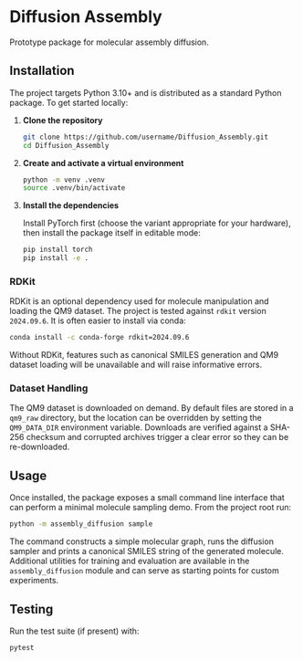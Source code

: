 # Diffusion Assembly

Prototype package for molecular assembly diffusion.

## Installation

The project targets Python 3.10+ and is distributed as a standard Python package.
To get started locally:

1. **Clone the repository**

   ```bash
   git clone https://github.com/username/Diffusion_Assembly.git
   cd Diffusion_Assembly
   ```

2. **Create and activate a virtual environment**

   ```bash
   python -m venv .venv
   source .venv/bin/activate
   ```

3. **Install the dependencies**

   Install PyTorch first (choose the variant appropriate for your hardware),
   then install the package itself in editable mode:

   ```bash
   pip install torch
   pip install -e .
   ```

### RDKit

RDKit is an optional dependency used for molecule manipulation and loading the QM9 dataset.  The project is tested against
`rdkit` version `2024.09.6`. It is often easier to install via conda:

```bash
conda install -c conda-forge rdkit=2024.09.6
```

Without RDKit, features such as canonical SMILES generation and QM9 dataset loading will be unavailable and will raise informative errors.

### Dataset Handling

The QM9 dataset is downloaded on demand. By default files are stored in a
`qm9_raw` directory, but the location can be overridden by setting the
`QM9_DATA_DIR` environment variable. Downloads are verified against a
SHA-256 checksum and corrupted archives trigger a clear error so they can be
re-downloaded.

## Usage

Once installed, the package exposes a small command line interface that can
perform a minimal molecule sampling demo. From the project root run:

```bash
python -m assembly_diffusion sample
```

The command constructs a simple molecular graph, runs the diffusion sampler and
prints a canonical SMILES string of the generated molecule. Additional utilities
for training and evaluation are available in the `assembly_diffusion` module and
can serve as starting points for custom experiments.

## Testing

Run the test suite (if present) with:

```bash
pytest
```


